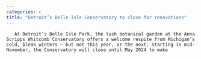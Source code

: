```yaml
---
categories: c
title: "Detroit’s Belle Isle Conservatory to close for renovations"
---
```


      
      

      
       At Detroit’s Belle Isle Park, the lush botanical garden at the Anna Scripps Whitcomb Conservatory offers a welcome respite from Michigan’s cold, bleak winters — but not this year, or the next. Starting in mid-November, the Conservatory will close until May 2024 to make 
